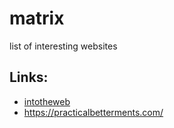 # matrix
list of interesting websites

## Links:
  * [intotheweb](https://cyber.dabamos.de/88x31/)
  * https://practicalbetterments.com/
